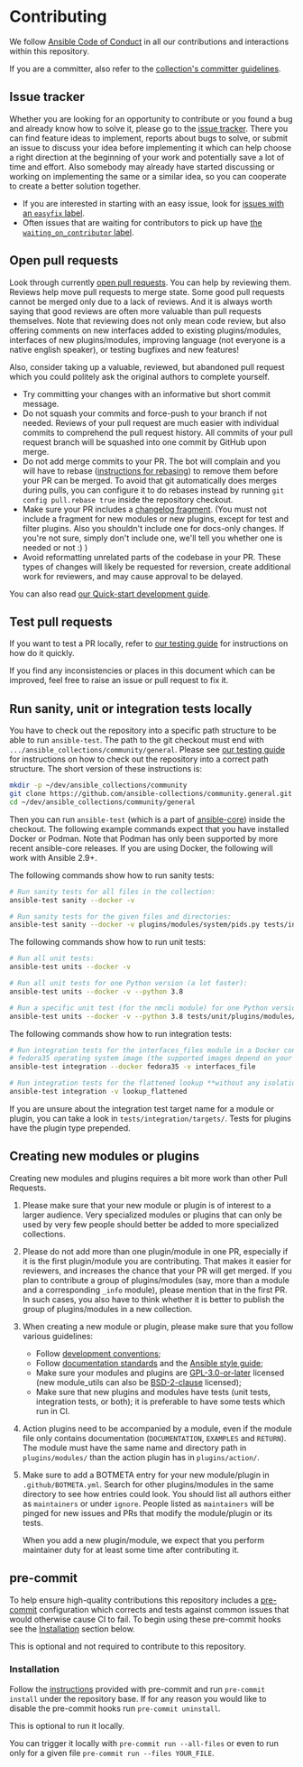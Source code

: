 <!--
Copyright (c) Ansible Project
GNU General Public License v3.0+ (see LICENSES/GPL-3.0-or-later.txt or https://www.gnu.org/licenses/gpl-3.0.txt)
SPDX-License-Identifier: GPL-3.0-or-later
-->

# Contributing

We follow [Ansible Code of Conduct](https://docs.ansible.com/ansible/latest/community/code_of_conduct.html) in all our contributions and interactions within this repository.

If you are a committer, also refer to the [collection's committer guidelines](https://github.com/ansible-collections/community.general/blob/main/commit-rights.md).

## Issue tracker

Whether you are looking for an opportunity to contribute or you found a bug and already know how to solve it, please go to the [issue tracker](https://github.com/ansible-collections/community.general/issues).
There you can find feature ideas to implement, reports about bugs to solve, or submit an issue to discuss your idea before implementing it which can help choose a right direction at the beginning of your work and potentially save a lot of time and effort.
Also somebody may already have started discussing or working on implementing the same or a similar idea,
so you can cooperate to create a better solution together.

* If you are interested in starting with an easy issue, look for [issues with an `easyfix` label](https://github.com/ansible-collections/community.general/labels/easyfix).
* Often issues that are waiting for contributors to pick up have [the `waiting_on_contributor` label](https://github.com/ansible-collections/community.general/labels/waiting_on_contributor).

## Open pull requests

Look through currently [open pull requests](https://github.com/ansible-collections/community.general/pulls).
You can help by reviewing them. Reviews help move pull requests to merge state. Some good pull requests cannot be merged only due to a lack of reviews. And it is always worth saying that good reviews are often more valuable than pull requests themselves.
Note that reviewing does not only mean code review, but also offering comments on new interfaces added to existing plugins/modules, interfaces of new plugins/modules, improving language (not everyone is a native english speaker), or testing bugfixes and new features!

Also, consider taking up a valuable, reviewed, but abandoned pull request which you could politely ask the original authors to complete yourself.

* Try committing your changes with an informative but short commit message.
* Do not squash your commits and force-push to your branch if not needed. Reviews of your pull request are much easier with individual commits to comprehend the pull request history. All commits of your pull request branch will be squashed into one commit by GitHub upon merge.
* Do not add merge commits to your PR. The bot will complain and you will have to rebase ([instructions for rebasing](https://docs.ansible.com/ansible/latest/dev_guide/developing_rebasing.html)) to remove them before your PR can be merged. To avoid that git automatically does merges during pulls, you can configure it to do rebases instead by running `git config pull.rebase true` inside the repository checkout.
* Make sure your PR includes a [changelog fragment](https://docs.ansible.com/ansible/devel/community/development_process.html#changelogs-how-to). (You must not include a fragment for new modules or new plugins, except for test and filter plugins. Also you shouldn't include one for docs-only changes. If you're not sure, simply don't include one, we'll tell you whether one is needed or not :) )
* Avoid reformatting unrelated parts of the codebase in your PR. These types of changes will likely be requested for reversion, create additional work for reviewers, and may cause approval to be delayed.

You can also read [our Quick-start development guide](https://github.com/ansible/community-docs/blob/main/create_pr_quick_start_guide.rst).

## Test pull requests

If you want to test a PR locally, refer to [our testing guide](https://github.com/ansible/community-docs/blob/main/test_pr_locally_guide.rst) for instructions on how do it quickly.

If you find any inconsistencies or places in this document which can be improved, feel free to raise an issue or pull request to fix it.

## Run sanity, unit or integration tests locally

You have to check out the repository into a specific path structure to be able to run `ansible-test`. The path to the git checkout must end with `.../ansible_collections/community/general`. Please see [our testing guide](https://github.com/ansible/community-docs/blob/main/test_pr_locally_guide.rst) for instructions on how to check out the repository into a correct path structure. The short version of these instructions is:

```.bash
mkdir -p ~/dev/ansible_collections/community
git clone https://github.com/ansible-collections/community.general.git ~/dev/ansible_collections/community/general
cd ~/dev/ansible_collections/community/general
```

Then you can run `ansible-test` (which is a part of [ansible-core](https://pypi.org/project/ansible-core/)) inside the checkout. The following example commands expect that you have installed Docker or Podman. Note that Podman has only been supported by more recent ansible-core releases. If you are using Docker, the following will work with Ansible 2.9+.

The following commands show how to run sanity tests:

```.bash
# Run sanity tests for all files in the collection:
ansible-test sanity --docker -v

# Run sanity tests for the given files and directories:
ansible-test sanity --docker -v plugins/modules/system/pids.py tests/integration/targets/pids/
```

The following commands show how to run unit tests:

```.bash
# Run all unit tests:
ansible-test units --docker -v

# Run all unit tests for one Python version (a lot faster):
ansible-test units --docker -v --python 3.8

# Run a specific unit test (for the nmcli module) for one Python version:
ansible-test units --docker -v --python 3.8 tests/unit/plugins/modules/net_tools/test_nmcli.py
```

The following commands show how to run integration tests:

```.bash
# Run integration tests for the interfaces_files module in a Docker container using the
# fedora35 operating system image (the supported images depend on your ansible-core version):
ansible-test integration --docker fedora35 -v interfaces_file

# Run integration tests for the flattened lookup **without any isolation**:
ansible-test integration -v lookup_flattened
```

If you are unsure about the integration test target name for a module or plugin, you can take a look in `tests/integration/targets/`. Tests for plugins have the plugin type prepended.

## Creating new modules or plugins

Creating new modules and plugins requires a bit more work than other Pull Requests.

1. Please make sure that your new module or plugin is of interest to a larger audience. Very specialized modules or plugins that
   can only be used by very few people should better be added to more specialized collections.

2. Please do not add more than one plugin/module in one PR, especially if it is the first plugin/module you are contributing.
   That makes it easier for reviewers, and increases the chance that your PR will get merged. If you plan to contribute a group
   of plugins/modules (say, more than a module and a corresponding ``_info`` module), please mention that in the first PR. In
   such cases, you also have to think whether it is better to publish the group of plugins/modules in a new collection.

3. When creating a new module or plugin, please make sure that you follow various guidelines:

   - Follow [development conventions](https://docs.ansible.com/ansible/devel/dev_guide/developing_modules_best_practices.html);
   - Follow [documentation standards](https://docs.ansible.com/ansible/devel/dev_guide/developing_modules_documenting.html) and
     the [Ansible style guide](https://docs.ansible.com/ansible/devel/dev_guide/style_guide/index.html#style-guide);
   - Make sure your modules and plugins are [GPL-3.0-or-later](https://www.gnu.org/licenses/gpl-3.0-standalone.html) licensed
     (new module_utils can also be [BSD-2-clause](https://opensource.org/licenses/BSD-2-Clause) licensed);
   - Make sure that new plugins and modules have tests (unit tests, integration tests, or both); it is preferable to have some tests
     which run in CI.

4. Action plugins need to be accompanied by a module, even if the module file only contains documentation
   (`DOCUMENTATION`, `EXAMPLES` and `RETURN`). The module must have the same name and directory path in `plugins/modules/`
   than the action plugin has in `plugins/action/`.

5. Make sure to add a BOTMETA entry for your new module/plugin in `.github/BOTMETA.yml`. Search for other plugins/modules in the
   same directory to see how entries could look. You should list all authors either as `maintainers` or under `ignore`. People
   listed as `maintainers` will be pinged for new issues and PRs that modify the module/plugin or its tests.

   When you add a new plugin/module, we expect that you perform maintainer duty for at least some time after contributing it.

## pre-commit

To help ensure high-quality contributions this repository includes a [pre-commit](https://pre-commit.com) configuration which
corrects and tests against common issues that would otherwise cause CI to fail. To begin using these pre-commit hooks see
the [Installation](#installation) section below.

This is optional and not required to contribute to this repository.

### Installation

Follow the [instructions](https://pre-commit.com/#install) provided with pre-commit and run `pre-commit install` under the repository base. If for any reason you would like to disable the pre-commit hooks run `pre-commit uninstall`.

This is optional to run it locally.

You can trigger it locally with `pre-commit run --all-files` or even to run only for a given file `pre-commit run --files YOUR_FILE`.
